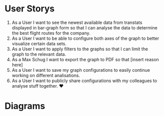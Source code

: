 # User Storys

1. As a User I want to see the newest available data from transtats displayed in bar-graph form so that I can analyse the data to determine the best flight routes for the company.
2. As a User I want to be able to configure both axes of the graph to better visualize certain data sets.
3. As a User I want to apply filters to the graphs so that I can limit the graph to the relevant data.
4. As a Max Schug I want to export the graph to PDF so that [insert reason here]
5. As a User I want to save my graph configurations to easily continue working on different analisations.
6. As a User I want to publicly share configurations with my colleagues to analyse stuff together. :heart:

# Diagrams
